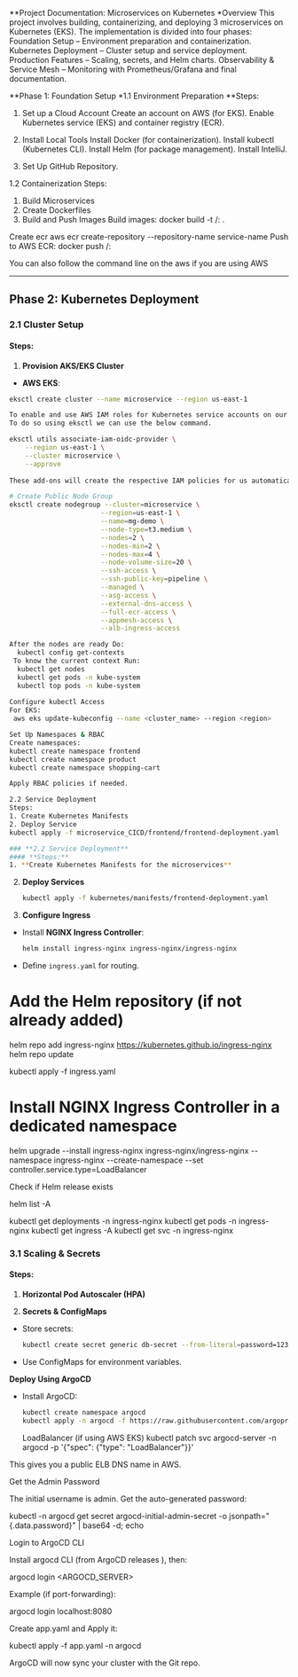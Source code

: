 **Project Documentation: Microservices on Kubernetes
*Overview
This project involves building, containerizing, and deploying 3 microservices on Kubernetes (EKS). The implementation is divided into four phases:
Foundation Setup – Environment preparation and containerization.
Kubernetes Deployment – Cluster setup and service deployment.
Production Features – Scaling, secrets, and Helm charts.
Observability & Service Mesh – Monitoring with Prometheus/Grafana and final documentation.

**Phase 1: Foundation Setup
*1.1 Environment Preparation
**Steps:
1. Set up a Cloud Account
Create an account on AWS (for EKS).
Enable Kubernetes service (EKS) and container registry (ECR).

2. Install Local Tools
Install Docker (for containerization).
Install kubectl (Kubernetes CLI).
Install Helm (for package management).
Install IntelliJ.

3. Set Up GitHub Repository.  

1.2 Containerization
Steps:
1. Build Microservices
2. Create Dockerfiles 
3. Build and Push Images
Build images:
docker build -t <registry>/<service-name>:<tag> .

Create ecr
aws ecr create-repository --repository-name service-name
Push to AWS ECR: 
docker push <registry>/<service-name>:<tag>

You can also follow the command line on the aws if you are using AWS


---

## **Phase 2: Kubernetes Deployment**

### **2.1 Cluster Setup**
#### **Steps:**
1. **Provision AKS/EKS Cluster**
- **AWS EKS**:
```sh
eksctl create cluster --name microservice --region us-east-1

To enable and use AWS IAM roles for Kubernetes service accounts on our EKS cluster, we must create & associate OIDC identity provider.
To do so using eksctl we can use the below command.

eksctl utils associate-iam-oidc-provider \
    --region us-east-1 \
    --cluster microservice \
    --approve
    
These add-ons will create the respective IAM policies for us automatically within our Node Group role.

# Create Public Node Group   
eksctl create nodegroup --cluster=microservice \
                       --region=us-east-1 \
                       --name=mg-demo \
                       --node-type=t3.medium \
                       --nodes=2 \
                       --nodes-min=2 \
                       --nodes-max=4 \
                       --node-volume-size=20 \
                       --ssh-access \
                       --ssh-public-key=pipeline \
                       --managed \
                       --asg-access \
                       --external-dns-access \
                       --full-ecr-access \
                       --appmesh-access \
                       --alb-ingress-access

After the nodes are ready Do:
  kubectl config get-contexts
 To know the current context Run:
  kubectl get nodes
  kubectl get pods -n kube-system
  kubectl top pods -n kube-system
    
Configure kubectl Access
For EKS:
 aws eks update-kubeconfig --name <cluster_name> --region <region> 

Set Up Namespaces & RBAC
Create namespaces:
kubectl create namespace frontend
kubectl create namespace product
kubectl create namespace shopping-cart

Apply RBAC policies if needed.

2.2 Service Deployment
Steps:
1. Create Kubernetes Manifests
2. Deploy Service
kubectl apply -f microservice_CICD/frontend/frontend-deployment.yaml

### **2.2 Service Deployment**
#### **Steps:**
1. **Create Kubernetes Manifests for the microservices**
   ```
2. **Deploy Services**
   ```sh
   kubectl apply -f kubernetes/manifests/frontend-deployment.yaml
   ```  

3. **Configure Ingress**
- Install **NGINX Ingress Controller**:
  ```sh
  helm install ingress-nginx ingress-nginx/ingress-nginx
  ```  
- Define `ingress.yaml` for routing.

# Add the Helm repository (if not already added)
helm repo add ingress-nginx https://kubernetes.github.io/ingress-nginx
helm repo update

kubectl apply -f ingress.yaml

# Install NGINX Ingress Controller in a dedicated namespace
helm upgrade --install ingress-nginx ingress-nginx/ingress-nginx --namespace ingress-nginx --create-namespace --set controller.service.type=LoadBalancer

Check if Helm release exists

helm list -A

kubectl get deployments -n ingress-nginx
kubectl get pods -n ingress-nginx
kubectl get ingress -A
kubectl get svc -n ingress-nginx

### **3.1 Scaling & Secrets**
#### **Steps:**
1. **Horizontal Pod Autoscaler (HPA)**

2. **Secrets & ConfigMaps**
- Store secrets:
  ```sh
  kubectl create secret generic db-secret --from-literal=password=1234
  ```  
- Use ConfigMaps for environment variables.

**Deploy Using ArgoCD**
- Install ArgoCD:
  ```sh
  kubectl create namespace argocd
  kubectl apply -n argocd -f https://raw.githubusercontent.com/argoproj/argo-cd/stable/manifests/install.yaml
  ```  
  LoadBalancer (if using AWS EKS)
  kubectl patch svc argocd-server -n argocd -p '{"spec": {"type": "LoadBalancer"}}'

This gives you a public ELB DNS name in AWS.

Get the Admin Password

The initial username is admin.
Get the auto-generated password:

kubectl -n argocd get secret argocd-initial-admin-secret -o jsonpath="{.data.password}" | base64 -d; echo

Login to ArgoCD CLI

Install argocd CLI (from ArgoCD releases
), then:

argocd login <ARGOCD_SERVER>


Example (if port-forwarding):

argocd login localhost:8080

Create app.yaml and Apply it:

kubectl apply -f app.yaml -n argocd

ArgoCD will now sync your cluster with the Git repo.